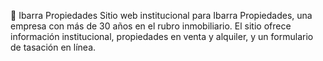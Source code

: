 🏡 Ibarra Propiedades
Sitio web institucional para Ibarra Propiedades, una empresa con más de 30 años en el rubro inmobiliario.
El sitio ofrece información institucional, propiedades en venta y alquiler, y un formulario de tasación en línea.

